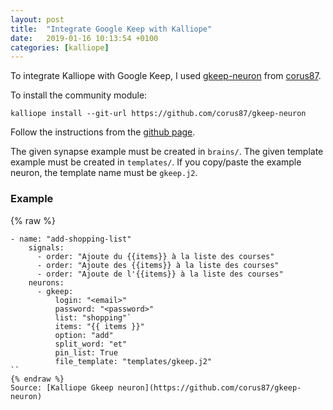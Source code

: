 ```yaml
---
layout: post
title:  "Integrate Google Keep with Kalliope"
date:   2019-01-16 10:13:54 +0100
categories: [kalliope]
---
```

To integrate Kalliope with Google Keep, I used [gkeep-neuron](https://github.com/corus87/gkeep-neuron) from [corus87](https://github.com/corus87).

To install the community module:
```
kalliope install --git-url https://github.com/corus87/gkeep-neuron
```

Follow the instructions from the [github page](https://github.com/corus87/gkeep-neuron).

The given synapse example must be created in `brains/`. The given template example must be created in `templates/`. If you copy/paste the example neuron, the template name must be `gkeep.j2`.

### Example
{% raw %}
```
- name: "add-shopping-list"
    signals:
      - order: "Ajoute du {{items}} à la liste des courses"
      - order: "Ajoute des {{items}} à la liste des courses"
      - order: "Ajoute de l'{{items}} à la liste des courses"
    neurons:
      - gkeep:
          login: "<email>"
          password: "<password>"
          list: "shopping"`
          items: "{{ items }}"
          option: "add"
          split_word: "et"
          pin_list: True
          file_template: "templates/gkeep.j2"
``
{% endraw %}
Source: [Kalliope Gkeep neuron](https://github.com/corus87/gkeep-neuron)